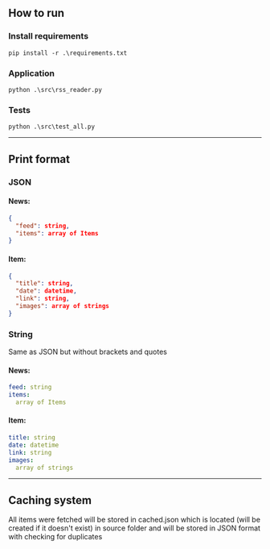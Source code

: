 ## How to run
### Install requirements
```shell
pip install -r .\requirements.txt
```
### Application
```shell
python .\src\rss_reader.py
```
### Tests
```shell
python .\src\test_all.py
```
---
## Print format
### JSON
#### News:
```json
{
  "feed": string,
  "items": array of Items
}
```
#### Item:
```json
{
  "title": string,
  "date": datetime,
  "link": string,
  "images": array of strings
}
```
### String
Same as JSON but without brackets and quotes
#### News:
```yaml
feed: string
items: 
  array of Items
```
#### Item:
```yaml
title: string
date: datetime
link: string
images: 
  array of strings
```
---
## Caching system
All items were fetched 
will be stored in cached.json 
which is located 
(will be created if it doesn't exist) 
in source folder and will be stored 
in JSON format with checking for duplicates 